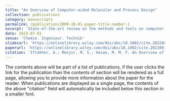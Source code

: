 ```yaml
---
title: "An Overview of Computer-aided Molecular and Process Design"
collection: publications
category: manuscripts
permalink: /publication/2009-10-01-paper-title-number-1
excerpt: 'State-of-the-art review on the methods and tools on computer-aided molecular and process design'
date: 2023-07-01
venue: 'Chemie. Ingenieur. Technik'
slidesurl: 'https://onlinelibrary.wiley.com/doi/abs/10.1002/cite.202200172#:~:text=Here,%20the%20current%20state-of-the-art%20in%20the?msockid=07c20a296c84681a246f1b586d8969d5'
paperurl: 'https://onlinelibrary.wiley.com/doi/abs/10.1002/cite.202200172#:~:text=Here,%20the%20current%20state-of-the-art%20in%20the?msockid=07c20a296c84681a246f1b586d8969d5'
citation: 'Iftakher, A.; Monjur, M. S.; Hasan, M. M. F. An Overview of Computer-aided Molecular and Process Design. Chemie. Ingenieur. Technik, 2023, 95, 3, 315–333.'
---
```


The contents above will be part of a list of publications, if the user clicks the link for the publication than the contents of section will be rendered as a full page, allowing you to provide more information about the paper for the reader. When publications are displayed as a single page, the contents of the above "citation" field will automatically be included below this section in a smaller font.
